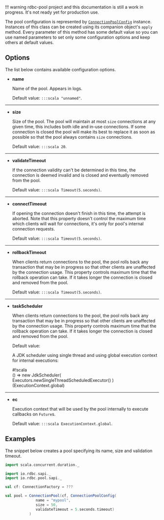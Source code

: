 <!---
 ! Copyright 2016-2017 rdbc contributors
 !
 ! Licensed under the Apache License, Version 2.0 (the "License");
 ! you may not use this file except in compliance with the License.
 ! You may obtain a copy of the License at
 !
 !     http://www.apache.org/licenses/LICENSE-2.0
 !
 ! Unless required by applicable law or agreed to in writing, software
 ! distributed under the License is distributed on an "AS IS" BASIS,
 ! WITHOUT WARRANTIES OR CONDITIONS OF ANY KIND, either express or implied.
 ! See the License for the specific language governing permissions and
 ! limitations under the License. 
 -->
!!! warning
    rdbc-pool project and this documentation is still a work in progress.
    It's not ready yet for production use.

The pool configuration is represented by [`ConnectionPoolConfig`]()
instance. Instances of this class can be created using its companion object's
`apply` method. Every parameter of this method has some default value
so you can use named parameters to set only some configuration options and
keep others at default values.

## Options

The list below contains available configuration options.

-    **name**

     Name of the pool. Appears in logs.
     
     Default value: `:::scala "unnamed"`.

---

-    **size**

     Size of the pool. The pool will maintain at most `size` connections
     at any given time, this includes both idle and in-use connections. If some
     connection is closed the pool will make its best to replace it as soon as
     possible so that the pool always contains `size` connections. 
     
     Default value: `:::scala 20`.

---

-    **validateTimeout**

     If the connection validity can't be determined in this time, the connection
     is deemed invalid and is closed and eventually removed from the pool.
     
     Default value: `:::scala Timeout(5.seconds)`.

---

-    **connectTimeout**

     If opening the connection doesn't finish in this time, the attempt is aborted.
     Note that this property doesn't control the maximum time which clients will wait
     for connections, it's only for pool's internal connection requests. 
          
     Default value: `:::scala Timeout(5.seconds)`.

---

-    **rollbackTimeout**

     When clients return connections to the pool, the pool rolls back any transaction
     that may be in progress so that other clients are unaffected by the connection
     usage. This property controls maximum time that the rollback operation can take.
     If it takes longer the connection is closed and removed from the pool. 
          
     Default value: `:::scala Timeout(5.seconds)`.

---

-    **taskScheduler**

     When clients return connections to the pool, the pool rolls back any transaction
     that may be in progress so that other clients are unaffected by the connection
     usage. This property controls maximum time that the rollback operation can take.
     If it takes longer the connection is closed and removed from the pool. 
          
     Default value:
     
     A JDK scheduler using single thread and using global execution
     context for internal executions:
     
        #!scala     
        () => new JdkScheduler(
                Executors.newSingleThreadScheduledExecutor()
              )(ExecutionContext.global)     

---

-    **ec**

     Execution context that will be used by the pool internally to execute
     callbacks on `Future`s.
          
     Default value: `:::scala ExecutionContext.global`.


## Examples

The snippet below creates a pool specifying its name, size and validation timeout.

```scala
import scala.concurrent.duration._

import io.rdbc.sapi._
import io.rdbc.pool.sapi._

val cf: ConnectionFactory = ???

val pool = ConnectionPool(cf, ConnectionPoolConfig(
              name = "mypool",
              size = 50,
              validateTimeout = 5.seconds.timeout)
           )
```
